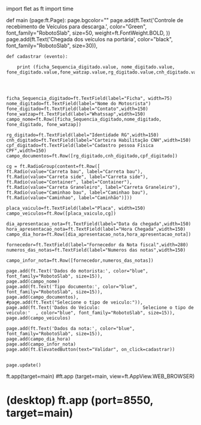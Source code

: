 import flet as ft
import time

def main (page:ft.Page):
    page.bgcolor=""
    page.add(ft.Text('Controle de recebimento de Veículos para descarga.', color="Green", font_family="RobotoSlab", size=50, weight=ft.FontWeight.BOLD,  ))
    page.add(ft.Text('Chegada dos veículos na portária', color="black", font_family="RobotoSlab", size=30)),
    
   
    
    def cadastrar (evento):
          
        print (ficha_Sequencia_digitado.value, nome_digitado.value, fone_digitado.value,fone_watzap.value,rg_digitado.value,cnh_digitado.value,cpf_digitado.value,placa_vaiculo.value,cg.value)
   
   


    ficha_Sequencia_digitado=ft.TextField(label="Ficha", width=75)
    nome_digitado=ft.TextField(label="Nome do Motosrista")
    fone_digitado=ft.TextField(label="Contato",width=150)
    fone_watzap=ft.TextField(label="Whatssap",width=150)
    campo_nome=ft.Row([ficha_Sequencia_digitado,nome_digitado, fone_digitado, fone_watzap])
    
    rg_digitado=ft.TextField(label="Identidade RG",width=150)
    cnh_digitado=ft.TextField(label="Carteira Habilitação CNH",width=150)
    cpf_digitado=ft.TextField(label="Cadastro pessoa Física CPF",width=150)  
    campo_documentos=ft.Row([rg_digitado,cnh_digitado,cpf_digitado])

    cg = ft.RadioGroup(content=ft.Row([
    ft.Radio(value="Carreta bau", label="Carreta bau"),
    ft.Radio(value="Carreta side", label="Carreta side"),
    ft.Radio(value="Container", label="Container"),
    ft.Radio(value="Carreta Graneleiro", label="Carreta Graneleiro"),
    ft.Radio(value="Caminhao bau", label="Caminhao bau"),
    ft.Radio(value="Caminhao", label="Caminhão")]))
    
    placa_vaiculo=ft.TextField(label="Placa", width=150)
    campo_veiculos=ft.Row([placa_vaiculo,cg])

    dia_apresentacao_nota=ft.TextField(label="Data da chegada",width=150)
    hora_apresentacao_nota=ft.TextField(label="Hora Chegada",width=150)    
    campo_dia_hora=ft.Row([dia_apresentacao_nota,hora_apresentacao_nota])

    fornecedor=ft.TextField(label="Fornecedor da Nota fiscal",width=280)
    numeros_das_notas=ft.TextField(label="Numeros das notas",width=150)

    campo_infor_nota=ft.Row([fornecedor,numeros_das_notas])

    page.add(ft.Text('Dados do motorista:', color="blue", font_family="RobotoSlab", size=15)),
    page.add(campo_nome)
    page.add(ft.Text('Tipo documento:', color="blue", font_family="RobotoSlab", size=15)),
    page.add(campo_documentos),
    #page.add(ft.Text("Selecione o tipo de veiculo:")),
    page.add(ft.Text('Dados do Veículo:                Selecione o tipo de veiculo:'  , color="blue", font_family="RobotoSlab", size=15)),
    page.add(campo_veiculos)
   
    page.add(ft.Text('Dados da nota:', color="blue", font_family="RobotoSlab", size=15)),
    page.add(campo_dia_hora)   
    page.add(campo_infor_nota)
    page.add(ft.ElevatedButton(text="Validar", on_click=cadastrar))
    

    page.update()
    
    

ft.app(target=main)
#ft.app (target=main, view=ft.AppView.WEB_BROWSER)
# (desktop)  ft.app (port=8550, target=main)